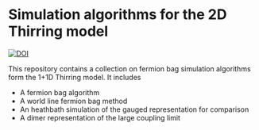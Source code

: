 # Simulation algorithms for the 2D Thirring model
[![DOI](https://zenodo.org/badge/144311129.svg)](https://zenodo.org/badge/latestdoi/144311129)

This repository contains a collection on fermion bag simulation algorithms form the 1+1D Thirring model.
It includes

* A fermion bag algorithm
* A world line fermion bag method
* An heathbath simulation of the gauged representation for comparison
* A dimer representation of the large coupling limit

